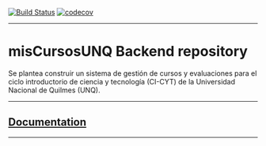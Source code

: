 [![Build Status](https://travis-ci.org/TheCask/misCursosUNQ-back.svg?branch=master)](https://travis-ci.org/TheCask/misCursosUNQ-back)
[![codecov](https://codecov.io/gh/TheCask/misCursosUNQ-back/branch/master/graph/badge.svg)](https://codecov.io/gh/TheCask/misCursosUNQ-back)

---

# misCursosUNQ Backend repository

Se plantea construir un sistema de gestión de cursos y evaluaciones para el ciclo introductorio de ciencia y tecnología (CI-CYT) de la Universidad Nacional de Quilmes (UNQ).

---

## [Documentation](https://github.com/TheCask/misCursosUNQ-doc)

---
